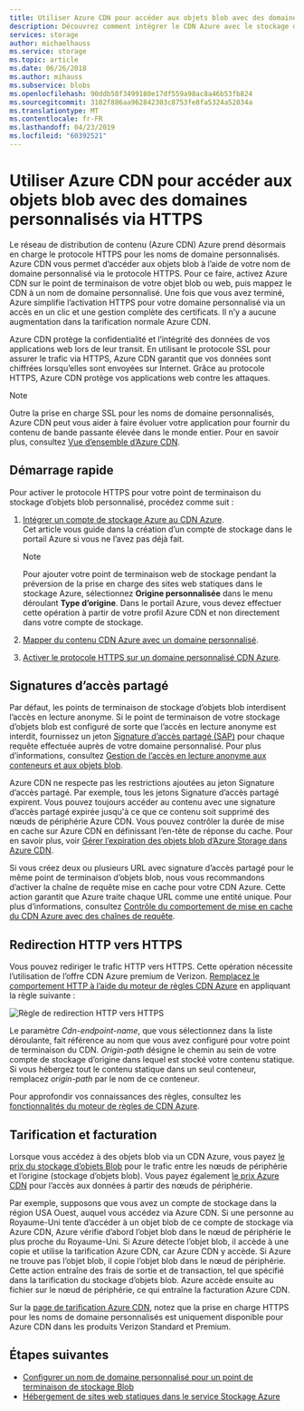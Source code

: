 ```yaml
---
title: Utiliser Azure CDN pour accéder aux objets blob avec des domaines personnalisés via HTTPS
description: Découvrez comment intégrer le CDN Azure avec le stockage d’objets blob pour accéder aux objets blob avec des domaines personnalisés via HTTPS
services: storage
author: michaelhauss
ms.service: storage
ms.topic: article
ms.date: 06/26/2018
ms.author: mihauss
ms.subservice: blobs
ms.openlocfilehash: 90ddb58f3499180e17df559a98ac8a46b53fb824
ms.sourcegitcommit: 3102f886aa962842303c8753fe8fa5324a52834a
ms.translationtype: MT
ms.contentlocale: fr-FR
ms.lasthandoff: 04/23/2019
ms.locfileid: "60392521"
---
```

# <a name="use-azure-cdn-to-access-blobs-with-custom-domains-over-https"></a>Utiliser Azure CDN pour accéder aux objets blob avec des domaines personnalisés via HTTPS

Le réseau de distribution de contenu (Azure CDN) Azure prend désormais en charge le protocole HTTPS pour les noms de domaine personnalisés. Azure CDN vous permet d’accéder aux objets blob à l’aide de votre nom de domaine personnalisé via le protocole HTTPS. Pour ce faire, activez Azure CDN sur le point de terminaison de votre objet blob ou web, puis mappez le CDN à un nom de domaine personnalisé. Une fois que vous avez terminé, Azure simplifie l’activation HTTPS pour votre domaine personnalisé via un accès en un clic et une gestion complète des certificats. Il n’y a aucune augmentation dans la tarification normale Azure CDN.

Azure CDN protège la confidentialité et l’intégrité des données de vos applications web lors de leur transit. En utilisant le protocole SSL pour assurer le trafic via HTTPS, Azure CDN garantit que vos données sont chiffrées lorsqu’elles sont envoyées sur Internet. Grâce au protocole HTTPS, Azure CDN protège vos applications web contre les attaques.

> [!NOTE]  
> Outre la prise en charge SSL pour les noms de domaine personnalisés, Azure CDN peut vous aider à faire évoluer votre application pour fournir du contenu de bande passante élevée dans le monde entier. Pour en savoir plus, consultez [Vue d’ensemble d’Azure CDN](../../cdn/cdn-overview.md).

## <a name="quickstart"></a>Démarrage rapide

Pour activer le protocole HTTPS pour votre point de terminaison du stockage d’objets blob personnalisé, procédez comme suit :

1.  [Intégrer un compte de stockage Azure au CDN Azure](../../cdn/cdn-create-a-storage-account-with-cdn.md).  
    Cet article vous guide dans la création d’un compte de stockage dans le portail Azure si vous ne l’avez pas déjà fait.

    > [!NOTE]  
    > Pour ajouter votre point de terminaison web de stockage pendant la préversion de la prise en charge des sites web statiques dans le stockage Azure, sélectionnez **Origine personnalisée** dans le menu déroulant **Type d’origine**. Dans le portail Azure, vous devez effectuer cette opération à partir de votre profil Azure CDN et non directement dans votre compte de stockage.

2.  [Mapper du contenu CDN Azure avec un domaine personnalisé](../../cdn/cdn-map-content-to-custom-domain.md).

3.  [Activer le protocole HTTPS sur un domaine personnalisé CDN Azure](../../cdn/cdn-custom-ssl.md).

## <a name="shared-access-signatures"></a>Signatures d’accès partagé

Par défaut, les points de terminaison de stockage d’objets blob interdisent l’accès en lecture anonyme. Si le point de terminaison de votre stockage d’objets blob est configuré de sorte que l’accès en lecture anonyme est interdit, fournissez un jeton [Signature d’accès partagé (SAP)](../common/storage-dotnet-shared-access-signature-part-1.md?toc=%2fazure%2fstorage%2fblobs%2ftoc.json) pour chaque requête effectuée auprès de votre domaine personnalisé. Pour plus d’informations, consultez [Gestion de l’accès en lecture anonyme aux conteneurs et aux objets blob](storage-manage-access-to-resources.md).

Azure CDN ne respecte pas les restrictions ajoutées au jeton Signature d’accès partagé. Par exemple, tous les jetons Signature d’accès partagé expirent. Vous pouvez toujours accéder au contenu avec une signature d’accès partagé expirée jusqu'à ce que ce contenu soit supprimé des nœuds de périphérie Azure CDN. Vous pouvez contrôler la durée de mise en cache sur Azure CDN en définissant l’en-tête de réponse du cache. Pour en savoir plus, voir [Gérer l’expiration des objets blob d’Azure Storage dans Azure CDN](../../cdn/cdn-manage-expiration-of-blob-content.md).

Si vous créez deux ou plusieurs URL avec signature d’accès partagé pour le même point de terminaison d’objets blob, nous vous recommandons d’activer la chaîne de requête mise en cache pour votre CDN Azure. Cette action garantit que Azure traite chaque URL comme une entité unique. Pour plus d’informations, consultez [Contrôle du comportement de mise en cache du CDN Azure avec des chaînes de requête](../../cdn/cdn-query-string.md).

## <a name="http-to-https-redirection"></a>Redirection HTTP vers HTTPS

Vous pouvez rediriger le trafic HTTP vers HTTPS. Cette opération nécessite l’utilisation de l’offre CDN Azure premium de Verizon. [Remplacez le comportement HTTP à l’aide du moteur de règles CDN Azure](../../cdn/cdn-rules-engine.md) en appliquant la règle suivante :

![Règle de redirection HTTP vers HTTPS](./media/storage-https-custom-domain-cdn/redirect-to-https.png)

Le paramètre *Cdn-endpoint-name*, que vous sélectionnez dans la liste déroulante, fait référence au nom que vous avez configuré pour votre point de terminaison du CDN. *Origin-path* désigne le chemin au sein de votre compte de stockage d’origine dans lequel est stocké votre contenu statique. Si vous hébergez tout le contenu statique dans un seul conteneur, remplacez *origin-path* par le nom de ce conteneur.

Pour approfondir vos connaissances des règles, consultez les [fonctionnalités du moteur de règles de CDN Azure](../../cdn/cdn-rules-engine-reference-features.md).

## <a name="pricing-and-billing"></a>Tarification et facturation

Lorsque vous accédez à des objets blob via un CDN Azure, vous payez [le prix du stockage d’objets Blob](https://azure.microsoft.com/pricing/details/storage/blobs/) pour le trafic entre les nœuds de périphérie et l’origine (stockage d’objets blob). Vous payez également [le prix Azure CDN](https://azure.microsoft.com/pricing/details/cdn/) pour l’accès aux données à partir des nœuds de périphérie.

Par exemple, supposons que vous avez un compte de stockage dans la région USA Ouest, auquel vous accédez via Azure CDN. Si une personne au Royaume-Uni tente d’accéder à un objet blob de ce compte de stockage via Azure CDN, Azure vérifie d’abord l’objet blob dans le nœud de périphérie le plus proche du Royaume-Uni. Si Azure détecte l’objet blob, il accède à une copie et utilise la tarification Azure CDN, car Azure CDN y accède. Si Azure ne trouve pas l’objet blob, il copie l’objet blob dans le nœud de périphérie. Cette action entraîne des frais de sortie et de transaction, tel que spécifié dans la tarification du stockage d’objets blob. Azure accède ensuite au fichier sur le nœud de périphérie, ce qui entraîne la facturation Azure CDN.

Sur la [page de tarification Azure CDN](https://azure.microsoft.com/pricing/details/cdn/), notez que la prise en charge HTTPS pour les noms de domaine personnalisés est uniquement disponible pour Azure CDN dans les produits Verizon Standard et Premium.

## <a name="next-steps"></a>Étapes suivantes

* [Configurer un nom de domaine personnalisé pour un point de terminaison de stockage Blob](storage-custom-domain-name.md)
* [Hébergement de sites web statiques dans le service Stockage Azure](storage-blob-static-website.md)
